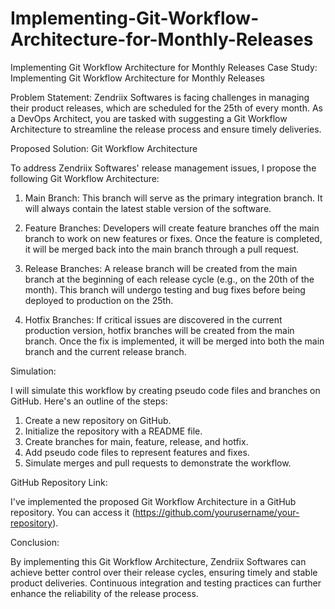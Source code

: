# Implementing-Git-Workflow-Architecture-for-Monthly-Releases
Implementing Git Workflow Architecture for Monthly Releases
Case Study: Implementing Git Workflow Architecture for Monthly Releases

Problem Statement:
Zendriix Softwares is facing challenges in managing their product releases, which are scheduled for the 25th of every month. As a DevOps Architect, you are tasked with suggesting a Git Workflow Architecture to streamline the release process and ensure timely deliveries.

Proposed Solution: Git Workflow Architecture

To address Zendriix Softwares' release management issues, I propose the following Git Workflow Architecture:

1. Main Branch: This branch will serve as the primary integration branch. It will always contain the latest stable version of the software.

2. Feature Branches: Developers will create feature branches off the main branch to work on new features or fixes. Once the feature is completed, it will be merged back into the main branch through a pull request.

3. Release Branches: A release branch will be created from the main branch at the beginning of each release cycle (e.g., on the 20th of the month). This branch will undergo testing and bug fixes before being deployed to production on the 25th.

4. Hotfix Branches: If critical issues are discovered in the current production version, hotfix branches will be created from the main branch. Once the fix is implemented, it will be merged into both the main branch and the current release branch.

Simulation:

I will simulate this workflow by creating pseudo code files and branches on GitHub. Here's an outline of the steps:

1. Create a new repository on GitHub.
2. Initialize the repository with a README file.
3. Create branches for main, feature, release, and hotfix.
4. Add pseudo code files to represent features and fixes.
5. Simulate merges and pull requests to demonstrate the workflow.

GitHub Repository Link:

I've implemented the proposed Git Workflow Architecture in a GitHub repository. You can access it (https://github.com/yourusername/your-repository).

Conclusion:

By implementing this Git Workflow Architecture, Zendriix Softwares can achieve better control over their release cycles, ensuring timely and stable product deliveries. Continuous integration and testing practices can further enhance the reliability of the release process.
